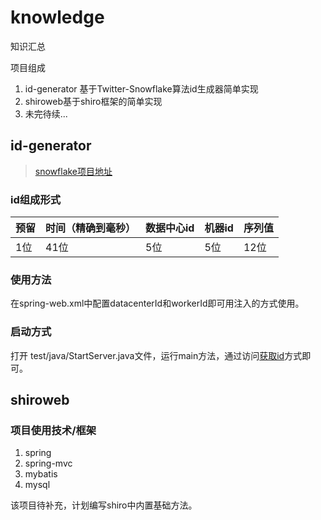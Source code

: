# knowledge
知识汇总

项目组成
1. id-generator 基于Twitter-Snowflake算法id生成器简单实现
2. shiroweb基于shiro框架的简单实现
3. 未完待续...

## id-generator

> [snowflake项目地址](https://github.com/twitter/snowflake)

### id组成形式

预留|时间（精确到毫秒）|数据中心id|机器id|序列值
--|--|--|--|--
1位|41位|5位|5位|12位

### 使用方法

在spring-web.xml中配置datacenterId和workerId即可用注入的方式使用。

### 启动方式

打开 test/java/StartServer.java文件，运行main方法，通过访问[获取id](http://localhost:8001/id-generator/id/getId)方式即可。

## shiroweb

### 项目使用技术/框架
1. spring
2. spring-mvc
3. mybatis
4. mysql

该项目待补充，计划编写shiro中内置基础方法。

